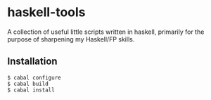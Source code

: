 haskell-tools
=============

A collection of useful little scripts written in haskell, primarily for the purpose of sharpening my Haskell/FP skills.


Installation
------------

    $ cabal configure
    $ cabal build
    $ cabal install

